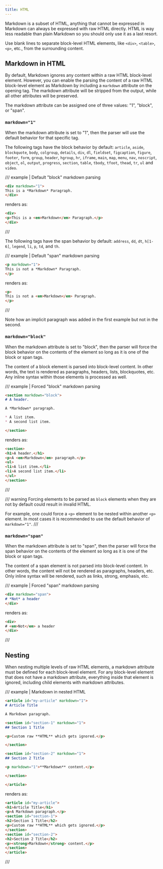 ```yaml
---
title: HTML
---
```


Markdown is a subset of HTML, anything that cannot be expressed in Markdown can always be expressed with raw HTML directly.
HTML is way less readable than plain Markdown so you should only use it as a last resort.

Use blank lines to separate block-level HTML elements, like `<div>`, `<table>`, `<p>`, etc., from the surrounding content.

## Markdown in HTML

By default, Markdown ignores any content within a raw HTML block-level element. However, you can enable the parsing the content of a raw HTML block-level element as Markdown by including a `markdown` attribute on the opening tag. The markdown attribute will be stripped from the output, while all other attributes will be preserved.

The markdown attribute can be assigned one of three values: "1", "block", or "span".

### `markdown="1"`

When the markdown attribute is set to "1", then the parser will use the default behavior for that specific tag.

The following tags have the block behavior by default: `article`, `aside`, `blockquote`, `body`, `colgroup`, `details`, `div`, `dl`, `fieldset`, `figcaption`, `figure`, `footer`, `form`, `group`, `header`, `hgroup`, `hr`, `iframe`, `main`, `map`, `menu`, `nav`, `noscript`, `object`, `ol`, `output`, `progress`, `section`, `table`, `tbody`, `tfoot`, `thead`, `tr`, `ul` and `video`.

/// example | Default "block" markdown parsing

```md
<div markdown="1">
This is a *Markdown* Paragraph.
</div>
```

renders as:

```html
<div>
<p>This is a <em>Markdown</em> Paragraph.</p>
</div>
```

///

The following tags have the span behavior by default: `address`, `dd`, `dt`, `h[1-6]`, `legend`, `li`, `p`, `td`, and `th`.

/// example | Default "span" markdown parsing

```md
<p markdown="1">
This is not a *Markdown* Paragraph.
</p>
```

renders as:

```html
<p>
This is not a <em>Markdown</em> Paragraph.
</p>
```

///

Note how an implicit paragraph was added in the first example but not in the second.

### `markdown="block"`

When the markdown attribute is set to "block", then the parser will force the block behavior on the contents of the element so long as it is one of the block or span tags.

The content of a block element is parsed into block-level content. In other words, the text is rendered as paragraphs, headers, lists, blockquotes, etc. Any inline syntax within those elements is processed as well.

/// example | Forced "block" markdown parsing

```md
<section markdown="block">
# A header.

A *Markdown* paragraph.

* A list item.
* A second list item.

</section>
```

renders as:

```html
<section>
<h1>A header.</h1>
<p>A <em>Markdown</em> paragraph.</p>
<ul>
<li>A list item.</li>
<li>A second list item.</li>
</ul>
</section>
```

///

<!--  -->

/// warning
Forcing elements to be parsed as `block` elements when they are not by default could result in invalid HTML.

For example, one could force a `<p>` element to be nested within another `<p>` element. In most cases it is
recommended to use the default behavior of `markdown="1"`.
///


### `markdown="span"`

When the markdown attribute is set to "span", then the parser will force the span behavior on the contents of the element so long as it is one of the block or span tags.

The content of a span element is not parsed into block-level content. In other words, the content will not be rendered as paragraphs, headers, etc. Only inline syntax will be rendered, such as links, strong, emphasis, etc.

/// example | Forced "span" markdown parsing

```md
<div markdown="span">
# *Not* a header
</div>
```

renders as:

```html
<div>
# <em>Not</em> a header
</div>
```

///


## Nesting

When nesting multiple levels of raw HTML elements, a markdown attribute must be defined for each block-level element. For any block-level element that does not have a markdown attribute, everything inside that element is ignored, including child elements with markdown attributes.

/// example | Markdown in nested HTML

```md
<article id="my-article" markdown="1">
# Article Title

A Markdown paragraph.

<section id="section-1" markdown="1">
## Section 1 Title

<p>Custom raw **HTML** which gets ignored.</p>

</section>

<section id="section-2" markdown="1">
## Section 2 Title

<p markdown="1">**Markdown** content.</p>

</section>

</article>
```

renders as:

```html
<article id="my-article">
<h1>Article Title</h1>
<p>A Markdown paragraph.</p>
<section id="section-1">
<h2>Section 1 Title</h2>
<p>Custom raw **HTML** which gets ignored.</p>
</section>
<section id="section-2">
<h2>Section 2 Title</h2>
<p><strong>Markdown</strong> content.</p>
</section>
</article>
```

///
